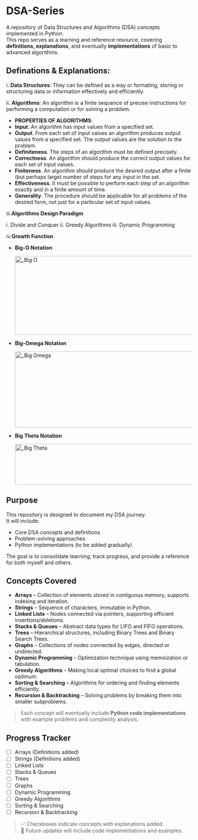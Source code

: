 # DSA-Series
A repository of Data Structures and Algorithms (DSA) concepts implemented in Python.  
This repo serves as a learning and reference resource, covering **definitions, explanations**, and eventually **implementations** of basic to advanced algorithms.

## **Definations** & **Explanations**:

i. **Data Structures**: They can be defined as a way or formating, storing or structuring data or information effectively and efficiently.

ii. **Algorithms**: An algorithm is a finite sequence of precise instructions for performing a computation or for
solving a problem.
  - **PROPERTIES OF ALGORITHMS**:
  - **Input**. An algorithm has input values from a specified set.
  -  **Output**. From each set of input values an algorithm produces output values from a specified
     set. The output values are the solution to the problem.
  - **Definiteness**. The steps of an algorithm must be defined precisely.
  - **Correctness**. An algorithm should produce the correct output values for each set of input
    values.
  - **Finiteness**. An algorithm should produce the desired output after a finite (but perhaps
    large) number of steps for any input in the set.
  - **Effectiveness**. It must be possible to perform each step of an algorithm exactly and in a
    finite amount of time.
  - **Generality**. The procedure should be applicable for all problems of the desired form, not
    just for a particular set of input values.
    
iii.**Algorithms Design Paradigm**

  i. Divide and Conquer
  ii. Greedy Algorithms
  iii. Dynamic Programming

iv.**Growth Function**
  - **Big-O Notation**

    <img width="936" height="214" alt="_Big O" src="https://github.com/user-attachments/assets/0e20753b-e89b-4e39-8ffa-088655cc3f14" />

    
  - **Big-Omega Notation**

    <img width="931" height="206" alt="_Big Omega" src="https://github.com/user-attachments/assets/78ad71e8-834c-486e-9b57-f436fa0a9659" />

    
  - **Big Theta Notation**

    <img width="742" height="111" alt="_Big Theta" src="https://github.com/user-attachments/assets/2b8499b1-55a7-4da4-bb44-d1ad54877aeb" />


## Purpose

This repository is designed to document my DSA journey.  
It will include:
- Core DSA concepts and definitions
- Problem-solving approaches
- Python implementations (to be added gradually)

The goal is to consolidate learning, track progress, and provide a reference for both myself and others.

## Concepts Covered

- **Arrays** – Collection of elements stored in contiguous memory, supports indexing and iteration.  
- **Strings** – Sequence of characters, immutable in Python.  
- **Linked Lists** – Nodes connected via pointers, supporting efficient insertions/deletions.  
- **Stacks & Queues** – Abstract data types for LIFO and FIFO operations.  
- **Trees** – Hierarchical structures, including Binary Trees and Binary Search Trees.  
- **Graphs** – Collections of nodes connected by edges, directed or undirected.  
- **Dynamic Programming** – Optimization technique using memoization or tabulation.  
- **Greedy Algorithms** – Making local optimal choices to find a global optimum.  
- **Sorting & Searching** – Algorithms for ordering and finding elements efficiently.  
- **Recursion & Backtracking** – Solving problems by breaking them into smaller subproblems.

> Each concept will eventually include **Python code implementations** with example problems and complexity analysis.

## Progress Tracker

- [ ] Arrays (Definitions added)  
- [ ] Strings (Definitions added)  
- [ ] Linked Lists  
- [ ] Stacks & Queues  
- [ ] Trees  
- [ ] Graphs  
- [ ] Dynamic Programming  
- [ ] Greedy Algorithms  
- [ ] Sorting & Searching  
- [ ] Recursion & Backtracking

> ✅ Checkboxes indicate concepts with explanations added.  
> 📝 Future updates will include code implementations and examples.

